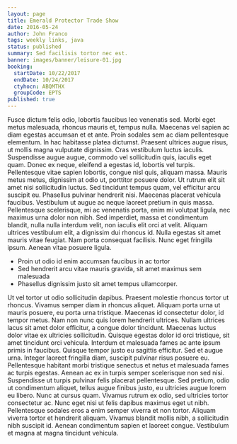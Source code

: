 ```yaml
---
layout: page
title: Emerald Protector Trade Show
date: 2016-05-24
author: John Franco
tags: weekly links, java
status: published
summary: Sed facilisis tortor nec est.
banner: images/banner/leisure-01.jpg
booking:
  startDate: 10/22/2017
  endDate: 10/24/2017
  ctyhocn: ABQMTHX
  groupCode: EPTS
published: true
---
```

Fusce dictum felis odio, lobortis faucibus leo venenatis sed. Morbi eget metus malesuada, rhoncus mauris et, tempus nulla. Maecenas vel sapien ac diam egestas accumsan et et ante. Proin sodales sem ac diam pellentesque elementum. In hac habitasse platea dictumst. Praesent ultrices augue risus, ut mollis magna vulputate dignissim. Cras vestibulum luctus iaculis. Suspendisse augue augue, commodo vel sollicitudin quis, iaculis eget quam.
Donec ex neque, eleifend a egestas id, lobortis vel turpis. Pellentesque vitae sapien lobortis, congue nisl quis, aliquam massa. Mauris metus metus, dignissim at odio ut, porttitor posuere dolor. Ut rutrum elit sit amet nisi sollicitudin luctus. Sed tincidunt tempus quam, vel efficitur arcu suscipit eu. Phasellus pulvinar hendrerit nisi. Maecenas placerat vehicula faucibus. Vestibulum ut augue ac neque laoreet pretium in quis massa. Pellentesque scelerisque, mi ac venenatis porta, enim mi volutpat ligula, nec maximus urna dolor non nibh. Sed imperdiet, massa et condimentum blandit, nulla nulla interdum velit, non iaculis elit orci at velit. Aliquam ultrices vestibulum elit, a dignissim dui rhoncus id. Nulla egestas sit amet mauris vitae feugiat. Nam porta consequat facilisis. Nunc eget fringilla ipsum. Aenean vitae posuere ligula.

* Proin ut odio id enim accumsan faucibus in ac tortor
* Sed hendrerit arcu vitae mauris gravida, sit amet maximus sem malesuada
* Phasellus dignissim justo sit amet tempus ullamcorper.

Ut vel tortor ut odio sollicitudin dapibus. Praesent molestie rhoncus tortor ut rhoncus. Vivamus semper diam in rhoncus aliquet. Aliquam porta urna ut mauris posuere, eu porta urna tristique. Maecenas id consectetur dolor, id tempor metus. Nam non nunc quis lorem hendrerit ultrices. Nullam ultrices lacus sit amet dolor efficitur, a congue dolor tincidunt. Maecenas luctus dolor vitae ex ultricies sollicitudin. Quisque egestas dolor id orci tristique, sit amet tincidunt orci vehicula. Interdum et malesuada fames ac ante ipsum primis in faucibus. Quisque tempor justo eu sagittis efficitur.
Sed et augue urna. Integer laoreet fringilla diam, suscipit pulvinar risus posuere eu. Pellentesque habitant morbi tristique senectus et netus et malesuada fames ac turpis egestas. Aenean ac ex in turpis semper scelerisque non sed nisi. Suspendisse ut turpis pulvinar felis placerat pellentesque. Sed pretium, odio ut condimentum aliquet, tellus augue finibus justo, eu ultricies augue lorem eu libero. Nunc at cursus quam. Vivamus rutrum ex odio, sed ultricies tortor consectetur ac. Nunc eget nisi ut felis dapibus maximus eget ut nibh. Pellentesque sodales eros a enim semper viverra et non tortor. Aliquam viverra tortor et hendrerit aliquam. Vivamus blandit mollis nibh, a sollicitudin nibh suscipit id. Aenean condimentum sapien et laoreet congue. Vestibulum et magna at magna tincidunt vehicula.
